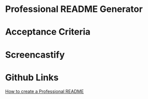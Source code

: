 # Professional README Generator 

# Acceptance Criteria 

# Screencastify 

# Github Links

[How to create a Professional README](./readme-guide.md)
